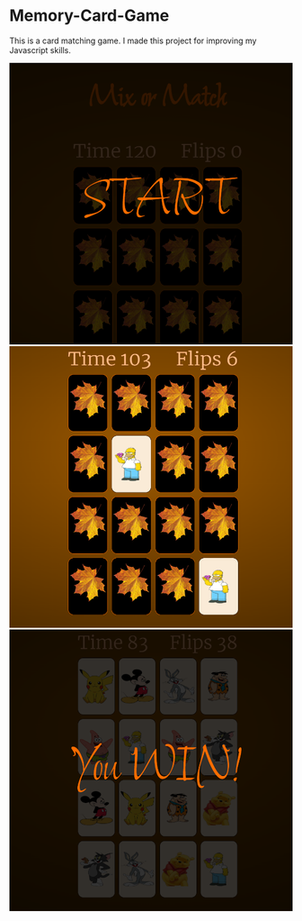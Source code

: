 # Memory-Card-Game
This is a card matching game. I made this project for improving my Javascript skills.

<img src="assets/start.PNG" width=750 height=500>
<img src="assets/game.PNG" width=750 height=500>
<img src="assets/finish.PNG" width=750 height=500>
